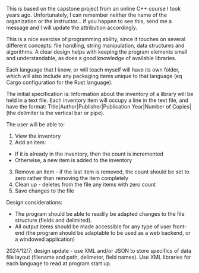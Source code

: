 This is based on the capstone project from an online C++ course 
I took years ago.  Unfortunately, I can remember neither the name 
of the organization or the instructor... if you happen to see
this, send me a message and I will update the attribution accordingly.

This is a nice exercise of programming ability, since it touches on 
several different concepts: file handling, string manipulation, data
structures and algorithms. A clear design helps with keeping the program
elements small and understandable, as does a good knowledge of available
libraries.

Each language that I know, or will teach myself will have its own folder,
which will also include any packaging items unique to that language (eq
Cargo configuration for the Rust language).

The initial specification is:
Information about the inventory of a library will be held in a text file.
Each inventory item will occupy a line in the text file, and have the
format:
Title|Author|Publisher|Publication Year|Number of Copies|
(the delimiter is the vertical bar or pipe).

The user will be able to:
1) View the inventory
2) Add an item:
  * If it is already in the inventory, then the count is incremented
  * Otherwise, a new item is added to the inventory
3) Remove an item - if the last item is removed, the count should be
    set to zero rather than removing the item completely
4) Clean up - deletes from the file any items with zero count 
5) Save changes to the file

Design considerations:
- The program should be able to readily be adapted changes to the file structure
  (fields and delimited).
- All output items should be made accessible for any type of user front-end (the
  program should be adaptable to be used as a web backend, or a windowed
  application)

2024/12/7: design update - use XML and/or JSON to store specifics of data file 
layout (filename and path, delimeter, field names). Use XML libraries for each
language to read at program start up.
